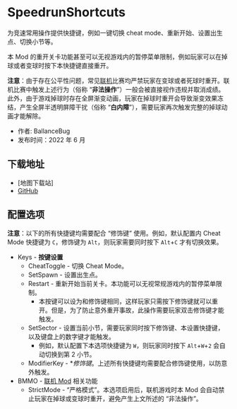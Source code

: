 # SpeedrunShortcuts

为竞速常用操作提供快捷键，例如一键切换 cheat mode、重新开始、设置出生点、切换小节等。

本 Mod 的重开关卡功能甚至可以无视游戏内的暂停菜单限制，例如玩家可以在掉球或者变球时按下本快捷键直接重开。

**注意**：由于存在公平性问题，常见[联机](./BallanceMMO.md)比赛均严禁玩家在变球或者死球时重开。联机比赛中触发上述行为（俗称 “**非法操作**”）一般会被直接视作违规并取消成绩。此外，由于游戏掉球时存在全屏渐变动画，玩家在掉球时重开会导致渐变效果冻结，产生全屏半透明屏障干扰（俗称 “**白内障**”），需要玩家再次触发完整的掉球动画才能解除。

- 作者: BallanceBug
- 发布时间：2022 年 6 月

## 下载地址

- [地图下载站]
- [GitHub](https://github.com/Xenapte/BallanceSpeedrunShortcuts)

## 配置选项

**注意**：以下的所有快捷键均需要配合 “修饰键” 使用。例如，默认配置内 Cheat Mode 快捷键为 `C`，修饰键为 `Alt`，则玩家需要同时按下 `Alt`+`C` 才有切换效果。

- Keys - **按键设置**  
  * CheatToggle - 切换 Cheat Mode。
  * SetSpawn - 设置出生点。
  * Restart - 重新开始当前关卡。本功能可以无视常规游戏内的暂停菜单限制。
    + 本按键可以设为和修饰键相同，这样玩家只需按下修饰键就可以重开。但是，为了防止意外重开事故，此操作需要玩家双击修饰键才能触发。
  * SetSector - 设置当前小节，需要玩家同时按下修饰键、本设置快捷键，以及键盘上的数字键才能触发。
    + 例如，默认配置下本选项快捷键为 `W`，则玩家同时按下 `Alt`+`W`+`2` 会自动切换到第 2 小节。
  * ModifierKey - **修饰键*。上述所有快捷键均需要配合修饰键使用，以防意外触发。
- BMMO - [联机 Mod](./BallanceMMO.md) 相关功能
  * StrictMode - “严格模式”。本选项启用后，联机游戏时本 Mod 会自动禁止玩家在掉球或变球时重开，避免产生上文所述的 “非法操作”。
